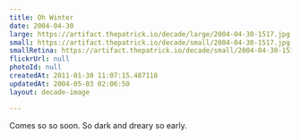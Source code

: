 ```yaml
---
title: Oh Winter
date: 2004-04-30
large: https://artifact.thepatrick.io/decade/large/2004-04-30-1517.jpg
small: https://artifact.thepatrick.io/decade/small/2004-04-30-1517.jpg
smallRetina: https://artifact.thepatrick.io/decade/small/2004-04-30-1517@2x.jpg
flickrUrl: null
photoId: null
createdAt: 2011-01-30 11:07:15.487118
updatedAt: 2004-05-03 02:06:50
layout: decade-image

---
```

Comes so so soon. So dark and dreary so early.
